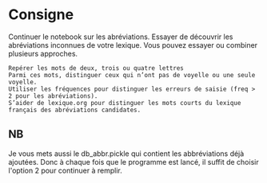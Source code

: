 # Consigne

Continuer le notebook sur les abréviations.
Essayer de découvrir les abréviations inconnues de votre lexique.
Vous pouvez essayer ou combiner plusieurs approches.

    Repérer les mots de deux, trois ou quatre lettres
    Parmi ces mots, distinguer ceux qui n’ont pas de voyelle ou une seule voyelle.
    Utiliser les fréquences pour distinguer les erreurs de saisie (freq > 2 pour les abréviations).
    S’aider de lexique.org pour distinguer les mots courts du lexique français des abréviations candidates.

## NB

Je vous mets aussi le db_abbr.pickle qui contient les abbréviations déjà ajoutées.
Donc à chaque fois que le programme est lancé, il suffit de choisir l'option 2 pour continuer à remplir.
